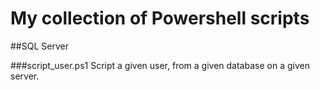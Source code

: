 # My collection of Powershell scripts

##SQL Server

###script_user.ps1
Script a given user, from a given database on a given server.
